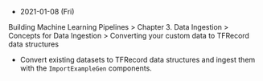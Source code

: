 * 2021-01-08 (Fri)

Building Machine Learning Pipelines > Chapter 3. Data Ingestion > Concepts for Data Ingestion > Converting your custom data to TFRecord data structures



* Convert existing datasets to TFRecord data structures and ingest them with the `ImportExampleGen` components.

